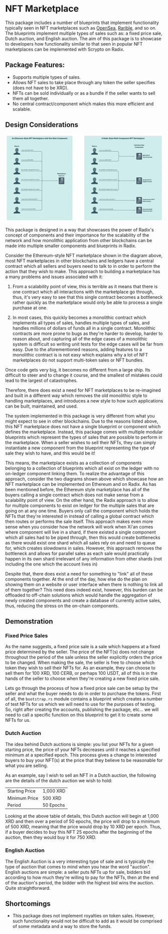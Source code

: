 # NFT Marketplace

This package includes a number of blueprints that implement functionality typically seen in NFT marketplaces such as [OpenSea](https://opensea.io/), [Rarible](https://rarible.com/), and so on. The blueprints implement multiple types of sales such as: a fixed price sale, Dutch auction, and English auction. The aim of this package is to showcase to developers how functionality similar to that seen in popular NFT marketplaces can be implemented with Scrypto on Radix.

## Package Features:

* Supports multiple types of sales.
* Allows NFT sales to take place through any token the seller specifies (does not have to be XRD).
* NFTs can be sold individually or as a bundle if the seller wants to sell them all together.
* No central contract/component which makes this more efficient and scalable.

## Design Considerations

![](./images/comparison.png)

This package is designed in a way that showcases the power of Radix's concept of components and their importance for the scalability of the network and how monolithic application from other blockchains can be made into multiple smaller components and blueprints in Radix. 

Consider the Ethereum-style NFT marketplace shown in the diagram above, most NFT marketplaces in other blockchains and ledgers have a central contract which all sellers and buyers need to talk to in order to perform the action that they wish to make. This approach to building a marketplace has a many problems and issues associated with it:

1. From a scalability point of view, this is terrible as it means that there is one contract which all interactions with the marketplace go through, thus, it's very easy to see that this single contract becomes a bottleneck rather quickly as the marketplace would only be able to process a single purchase at one.

1. In most cases, this quickly becomes a monolithic contract which implements all types of sales, handles multiple types of sales, and handles millions of dollars of funds all in a single contract. Monolithic contracts are more prone to bugs as they're harder to develop, harder to reason about, and capturing all of the edge cases of a monolithic system is difficult so writing unit tests for the edge cases will be far from easy. Due to the aforementioned reasons, adding features to a monolithic contract is is not easy which explains why a lot of NFT marketplaces do not support multi-token sales or NFT bundles. 

Once code gets very big, it becomes no different from a large ship. Its difficult to steer and to change it course, and the smallest of mistakes could lead to the largest of catastrophes. 

Therefore, there does exist a need for NFT marketplaces to be re-imagined and built in a different way which removes the old monolithic style to handling marketplaces, and introduces a new style to how such applications can be built, maintained, and used. 

The system implemented in this package is very different from what you might expect to see in other blockchains. Due to the reasons listed above, this NFT marketplace does not have a single blueprint or component which defines the marketplace. Instead, this package comes with multiple modular blueprints which represent the types of sales that are possible to perform in the marketplace. When a seller wishes to sell their NFTs, they can simply instantiate a new component from the blueprint representing the type of sale they wish to have, and this would be it!

This means, the marketplace exists as a collection of components belonging to a collection of blueprints which all exist on the ledger with no on-ledger component linking them. To realize the advantage of this approach, consider the two diagrams shown above which showcase how an NFT marketplace can be implemented on Ethereum and on Radix. As has been mentioned before, the Ethereum style marketplace has all of the buyers calling a single contract which does not make sense from a scalability point of view. On the other hand, the Radix approach is to allow for multiple components to exist on ledger for the multiple sales that are going on at any one time. Buyers only call the component which holds the NFTs that they're interested in instead of calling a global contract which then routes or performs the sale itself. This approach makes even more sense when you consider how the network will work when Xi'an comes where component will live in a shard, if there existed a single component which all sales had to be piped through, then this would create bottlenecks as there would exist one shard which all sales rely on and need to queue for, which creates slowdowns in sales. However, this approach removes the bottleneck and allows for parallel sales as each sale would practically happen in its own shard irrelevant of any information from other shards (not including the one which the account lives in)

Despite that, there does exist a need for something to "link" all of these components together. At the end of the day, how else do the plan on showing them on a website or user interface when there is nothing to link all of them together? This need does indeed exist, however, this burden can be offloaded to off-chain solutions which would handle the aggregation of newly created components and create a database of currently active sales, thus, reducing the stress on the on-chain components.

## Demonstration

### Fixed Price Sales

As the name suggests, a fixed price sale is a sale which happens at a fixed price determined by the seller. The price of the NFT(s) does not change throughout the period of the sale unless the seller explicitly orders the price to be changed. When making the sale, the seller is free to choose which token they wish to sell their NFTs for. As an example, they can choose to sell them for 100 XRD, 100 CERB, or perhaps 100 USDT, all of this is in the hands of the seller to choose when they're creating a new fixed price sale. 

Lets go through the process of how a fixed price sale can be setup by the seller and what the buyer needs to do in order to purchase the tokens. First of all, the `bootstrap.rs` module contains a blueprint which creates a number of test NFTs for us which we will need to use for the purposes of testing. So, right after creating the accounts, publishing the package, etc... we will need to call a specific function on this blueprint to get it to create some NFTs for us.

### Dutch Auction

The idea behind Dutch auctions is simple: you list your NFTs for a given starting price, the price of your NFTs decreases until it reaches a specified minimum at a specified epoch. This process gives a change to interested buyers to buy your NFT(s) at the price that they believe to be reasonable for what you are selling. 

As an example, say I wish to sell an NFT in a Dutch auction, the following are the details of the dutch auction we wish to hold:

| | | 
| ---- | ----- |
| Starting Price | 1,000 XRD | 
| Minimum Price | 500 XRD |  
| Period | 50 Epochs |  

Looking at the above table of details, this Dutch auction will begin at 1,000 XRD and then over a period of 50 epochs, the price will drop to a minimum of 500 XRD, meaning that the price would drop by 10 XRD per epoch. Thus, if a buyer decides to buy this NFT 25 epochs after the beginning of the auction, then they would buy it for 750 XRD.

### English Auction

The English Auction is a very interesting type of sale and is typically the type of auction that comes to mind when you hear the word "auction". English auctions are simple: a seller puts NFTs up for sale, bidders bid according to how much they're willing to pay for the NFTs, then at the end of the auction's period, the bidder with the highest bid wins the auction. Quite straightforward.

## Shortcomings

* This package does not implement royalties on token sales. However, such functionality would not be difficult to add as it would be comprised of some metadata and a way to store the funds.